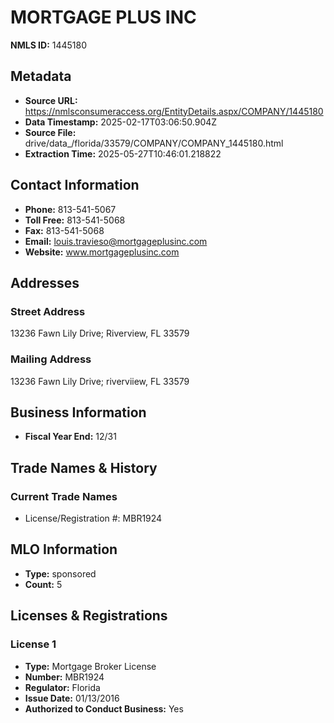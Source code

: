 # MORTGAGE PLUS INC

**NMLS ID:** 1445180

## Metadata
- **Source URL:** https://nmlsconsumeraccess.org/EntityDetails.aspx/COMPANY/1445180
- **Data Timestamp:** 2025-02-17T03:06:50.904Z
- **Source File:** drive/data_/florida/33579/COMPANY/COMPANY_1445180.html
- **Extraction Time:** 2025-05-27T10:46:01.218822

## Contact Information
- **Phone:** 813-541-5067
- **Toll Free:** 813-541-5068
- **Fax:** 813-541-5068
- **Email:** louis.travieso@mortgageplusinc.com
- **Website:** www.mortgageplusinc.com

## Addresses
### Street Address
13236 Fawn Lily Drive; Riverview, FL 33579

### Mailing Address
13236 Fawn Lily Drive; riverviiew, FL 33579

## Business Information
- **Fiscal Year End:** 12/31

## Trade Names & History
### Current Trade Names
- License/Registration #: MBR1924

## MLO Information
- **Type:** sponsored
- **Count:** 5

## Licenses & Registrations

### License 1
- **Type:** Mortgage Broker License
- **Number:** MBR1924
- **Regulator:** Florida
- **Issue Date:** 01/13/2016
- **Authorized to Conduct Business:** Yes
